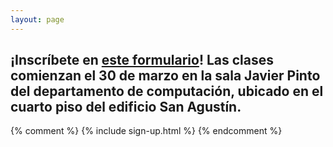 ```yaml
---
layout: page
---
```


<h2>¡Inscríbete en <a class="in-link" href="https://docs.google.com/forms/d/e/1FAIpQLScn_SeUX1aOwE5gglg2gmqxuesyhO5_EmuQg9Ol5FBU_Zstfg/viewform?usp=sf_link" target="_blank">este formulario</a>! Las clases comienzan el 30 de marzo en la sala Javier Pinto del departamento de computación, ubicado en el cuarto piso del edificio San Agustín.</h2>
{% comment %} {% include sign-up.html %} {% endcomment %}
